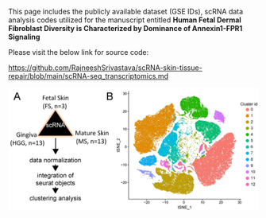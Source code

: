 This page includes the publicly available dataset (GSE IDs), scRNA data analysis codes utilized for the manuscript entitled **Human Fetal Dermal Fibroblast Diversity is Characterized by Dominance of Annexin1-FPR1 Signaling**

Please visit the below link for source code:

https://github.com/RajneeshSrivastava/scRNA-skin-tissue-repair/blob/main/scRNA-seq_transcriptomics.md

![](./Datamining.jpg)

